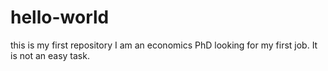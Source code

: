 # hello-world
this is my first repository
I am an economics PhD looking for my first job. It is not an easy task.

